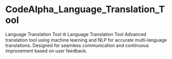 # CodeAlpha_Language_Translation_Tool
Language Translation Tool
🌐 Language Translation Tool
Advanced translation tool using machine learning and NLP for accurate multi-language translations. Designed for seamless communication and continuous improvement based on user feedback.

